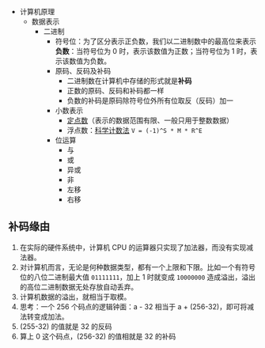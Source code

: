 - 计算机原理
  - 数据表示
    - 二进制
      - 符号位：为了区分表示正负数，我们以二进制数中的最高位来表示**负数**：当符号位为 0 时，表示该数值为正数；当符号位为 1 时，表示该数值为负数。
      - 原码、反码及补码
        - 二进制数在计算机中存储的形式就是**补码**
        - 正数的原码、反码和补码都一样
        - 负数的补码是原码除符号位外所有位取反（反码）加一
      - 小数表示
        - [定点数](https://zhuanlan.zhihu.com/p/338588296)（表示的数据范围有限、一般只用于整数数据）
        - 浮点数：[科学计数法](https://zhuanlan.zhihu.com/p/339949186) `V = (-1)^S * M * R^E`
      - 位运算
        - 与
        - 或
        - 异或
        - 非
        - 左移
        - 右移

## 补码缘由

1. 在实际的硬件系统中，计算机 CPU 的运算器只实现了加法器，而没有实现减法器。
2. 对计算机而言，无论是何种数据类型，都有一个上限和下限。比如一个有符号位的八位二进制最大值 `01111111`，加上 1 时就变成 `10000000` 造成溢出，溢出的高位二进制数据无处存放自动丢弃。
3. 计算机数据的溢出，就相当于取模。
4. 思考：一个 256 个码点的逻辑钟面：a - 32 相当于 a + (256-32)，即可将减法转变成加法。
5. (255-32) 的值就是 32 的反码
6. 算上 0 这个码点，(256-32) 的值相就是 32 的补码
